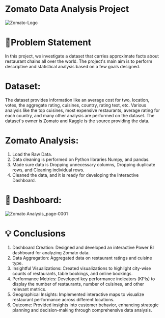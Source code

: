# Zomato Data Analysis Project

![Zomato-Logo](https://github.com/hmtsharma/Zomato-Data-Analysis-Power-BI/assets/86962269/87659f02-05dd-4d29-acab-02d535413744)



# 📝Problem Statement

In this project, we investigate a dataset that carries approximate facts about restaurant chains all over the world. The project's main aim is to perform descriptive and statistical analysis based on a few goals designed.

# Dataset: 
The dataset provides information like an average cost for two, location, votes, the aggregate rating, cuisines, country, rating text, etc. Various analysis like the top cuisines, most expensive restaurants, average rating for each country, and many other analysis are performed on the dataset. The dataset's owner is Zomato and Kaggle is the source providing the data.

# Zomato Analysis:
1. Load the Raw Data.
2. Data cleaning is performed on Python libraries Numpy, and pandas.
3. Made sure data is Dropping unnecessary columns, Dropping duplicate rows, and Cleaning individual rows.
4. Cleaned the data, and it is ready for developing the Interactive Dashboard.


# 🎉 Dashboard:
![Zomato Analysis_page-0001](https://github.com/hmtsharma/Zomato-Data-Analysis-Power-BI/assets/86962269/852e0fd1-8e81-416b-9275-4601ac6fdd3c)



# 💡 Conclusions
1. Dashboard Creation: Designed and developed an interactive Power BI dashboard for analyzing Zomato data.
2. Data Aggregation: Aggregated data on restaurant ratings and cuisine type.
3. Insightful Visualizations: Created visualizations to highlight city-wise counts of restaurants, table bookings, and online bookings.
4. Performance Metrics: Developed key performance indicators (KPIs) to display the number of restaurants, number of cuisines, and other relevant metrics.
5. Geographical Insights: Implemented interactive maps to visualize restaurant performance across different locations.
6. Outcome: Provided insights into customer behavior, enhancing strategic planning and decision-making through comprehensive data analysis.
